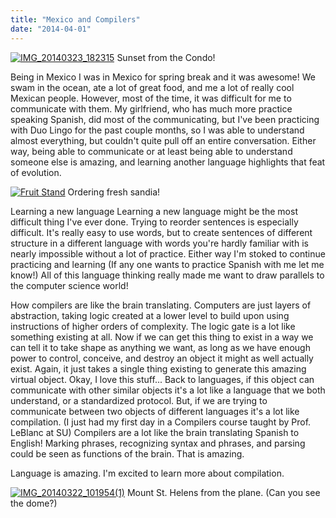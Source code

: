 ```yaml
---
title: "Mexico and Compilers"
date: "2014-04-01"
---
```


[![IMG_20140323_182315](images/IMG_20140323_182315-1024x768.jpg)](http://timmyreilly.azurewebsites.net/wp-content/uploads/2014/04/IMG_20140323_182315.jpg) Sunset from the Condo!

Being in Mexico I was in Mexico for spring break and it was awesome! We swam in the ocean, ate a lot of great food, and me a lot of really cool Mexican people. However, most of the time, it was difficult for me to communicate with them. My girlfriend, who has much more practice speaking Spanish, did most of the communicating, but I've been practicing with Duo Lingo for the past couple months, so I was able to understand almost everything, but couldn't quite pull off an entire conversation. Either way, being able to communicate or at least being able to understand someone else is amazing, and learning another language highlights that feat of evolution.

[![Fruit Stand](images/IMG_20140324_115642-768x1024.jpg)](http://timmyreilly.azurewebsites.net/wp-content/uploads/2014/04/IMG_20140324_115642.jpg) Ordering fresh sandia!

Learning a new language Learning a new language might be the most difficult thing I've ever done. Trying to reorder sentences is especially difficult. It's really easy to use words, but to create sentences of different structure in a different language with words you're hardly familiar with is nearly impossible without a lot of practice. Either way I'm stoked to continue practicing and learning (If any one wants to practice Spanish with me let me know!) All of this language thinking really made me want to draw parallels to the computer science world!

How compilers are like the brain translating. Computers are just layers of abstraction, taking logic created at a lower level to build upon using instructions of higher orders of complexity. The logic gate is a lot like something existing at all. Now if we can get this thing to exist in a way we can tell it to take shape as anything we want, as long as we have enough power to control, conceive, and destroy an object it might as well actually exist. Again, it just takes a single thing existing to generate this amazing virtual object. Okay, I love this stuff... Back to languages, if this object can communicate with other similar objects it's a lot like a language that we both understand, or a standardized protocol. But, if we are trying to communicate between two objects of different languages it's a lot like compilation. (I just had my first day in a Compilers course taught by Prof. LeBlanc at SU) Compilers are a lot like the brain translating Spanish to English! Marking phrases, recognizing syntax and phrases, and parsing could be seen as functions of the brain. That is amazing.

Language is amazing. I'm excited to learn more about compilation.

[![IMG_20140322_101954(1)](images/IMG_20140322_1019541-768x1024.jpg)](http://timmyreilly.azurewebsites.net/wp-content/uploads/2014/04/IMG_20140322_1019541.jpg) Mount St. Helens from the plane. (Can you see the dome?)


